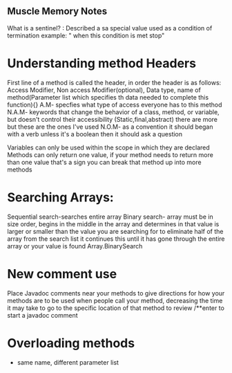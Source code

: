 ## Muscle Memory Notes

What is a sentinel? : Described a sa special value used as a condition of termination
example: " when this condition is met stop" 

# Understanding method Headers
First line of a method is called the header, in order the header is as follows:
Access Modifier, Non access Modifier(optional), Data type, name of method(Parameter list which specifies th data needed to complete this function){}
A.M- specfies what type of access everyone has to this method
N.A.M- keywords that change the behavior of a class, method, or variable, but doesn't control their accessibility (Static,final,abstract) there are more but these are the ones I've used 
N.O.M- as a convention it should began with a verb unless it's a boolean then it should ask a question

Variables can only be used within the scope in which they are declared 
Methods can only return one value, if your method needs to return more than one value that's a sign you can break that method up into more methods

# Searching Arrays:
Sequential search-searches entire array
Binary search- array must be in size order, begins in the middle in the array and determines in that value is larger or smaller than the value you are searching for to eliminate half of the array from the search list
it continues this until it has gone through the entire array or your value is found
Array.BinarySearch

# New comment use
Place Javadoc comments near your methods to give directions for how your methods are to be used when people call your method, decreasing the time it may take to go to the specific location of that method to review
/**enter to start a javadoc comment

# Overloading methods
- same name, different parameter list 
